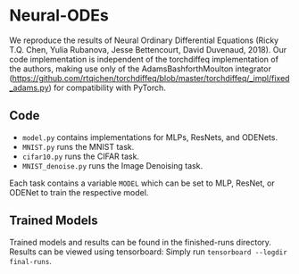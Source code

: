 # Neural-ODEs
We reproduce the results of Neural Ordinary Differential Equations (Ricky T.Q. Chen, Yulia Rubanova, Jesse Bettencourt, David Duvenaud, 2018). Our code implementation is independent of the torchdiffeq implementation of the authors, making use only of the AdamsBashforthMoulton integrator (https://github.com/rtqichen/torchdiffeq/blob/master/torchdiffeq/_impl/fixed_adams.py) for compatibility with PyTorch.

## Code
* `model.py` contains implementations for MLPs, ResNets, and ODENets.
* `MNIST.py` runs the MNIST task.
* `cifar10.py` runs the CIFAR task.
* `MNIST_denoise.py` runs the Image Denoising task.

Each task contains a variable `MODEL` which can be set to MLP, ResNet, or ODENet to train the respective model.

## Trained Models
Trained models and results can be found in the finished-runs directory. Results can be viewed using tensorboard: Simply run `tensorboard --logdir final-runs`.
